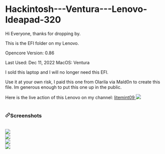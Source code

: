 # Hackintosh---Ventura---Lenovo-Ideapad-320

Hi Everyone, thanks for dropping by.

This is the EFI folder on my Lenovo.

Opencore Version: 0.86

Last Used: Dec 11, 2022
MacOS: Ventura

I sold this laptop and I will no longer need this EFI.

Use it at your own risk, I paid this one from Olarila via Mald0n to create this file. Im generous enough to put this one up in the public. 

Here is the live action of this Lenovo on my channel: <a href="https://www.youtube.com/watch?v=mmRfmEECRJs">litemint09
<img src="https://img.youtube.com/vi/mmRfmEECRJs/maxresdefault.jpg"></a>
<br>
<br>

<h3 tabindex="-1" dir="auto"><a id="user-content-getmacos" class="anchor" aria-hidden="true" tabindex="-1" href="#getmacos"><svg class="octicon octicon-link" viewBox="0 0 16 16" version="1.1" width="16" height="16" aria-hidden="true"><path d="m7.775 3.275 1.25-1.25a3.5 3.5 0 1 1 4.95 4.95l-2.5 2.5a3.5 3.5 0 0 1-4.95 0 .751.751 0 0 1 .018-1.042.751.751 0 0 1 1.042-.018 1.998 1.998 0 0 0 2.83 0l2.5-2.5a2.002 2.002 0 0 0-2.83-2.83l-1.25 1.25a.751.751 0 0 1-1.042-.018.751.751 0 0 1-.018-1.042Zm-4.69 9.64a1.998 1.998 0 0 0 2.83 0l1.25-1.25a.751.751 0 0 1 1.042.018.751.751 0 0 1 .018 1.042l-1.25 1.25a3.5 3.5 0 1 1-4.95-4.95l2.5-2.5a3.5 3.5 0 0 1 4.95 0 .751.751 0 0 1-.018 1.042.751.751 0 0 1-1.042.018 1.998 1.998 0 0 0-2.83 0l-2.5 2.5a1.998 1.998 0 0 0 0 2.83Z"></path></svg></a>Screenshots</h3>
<br>
<img src="https://i.imgur.com/x4bBawZ.png">
<br>
<img src="https://i.imgur.com/OyNF727.png">
<br>
<img src="https://i.imgur.com/XVYFS77.png">
<br>
<img src="https://i.imgur.com/jl1RJ8r.png">
